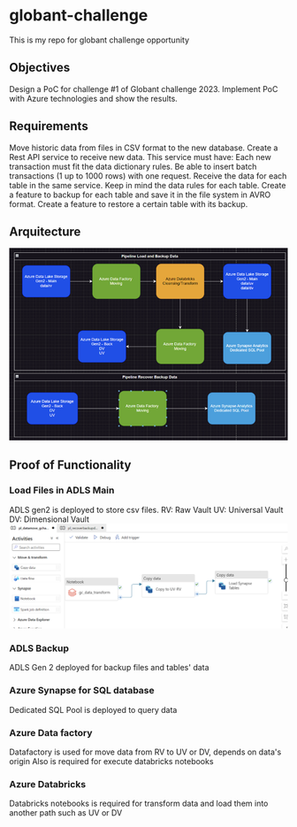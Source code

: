 # globant-challenge
This is my repo for globant challenge opportunity

## Objectives
Design a PoC for challenge #1 of Globant challenge 2023.
Implement PoC with Azure technologies and show the results.
## Requirements
Move historic data from files in CSV format to the new database.
Create a Rest API service to receive new data. This service must have:
    Each new transaction must fit the data dictionary rules.
    Be able to insert batch transactions (1 up to 1000 rows) with one request.
    Receive the data for each table in the same service.
    Keep in mind the data rules for each table.
Create a feature to backup for each table and save it in the file system in AVRO format.
Create a feature to restore a certain table with its backup.

## Arquitecture
![Alt text](image.png)

## Proof of Functionality
### Load Files in ADLS Main
ADLS gen2 is deployed to store csv files.
RV: Raw Vault
UV: Universal Vault
DV: Dimensional Vault
![Alt text](image-1.png)

### ADLS Backup 
ADLS Gen 2 deployed for backup files and tables' data

### Azure Synapse for SQL database
Dedicated SQL Pool is deployed to query data

### Azure Data factory
Datafactory is used for move data from RV to UV or DV, depends on data's origin
Also is required for execute databricks notebooks

### Azure Databricks
Databricks notebooks is required for transform data and load them into another path such as UV or DV
